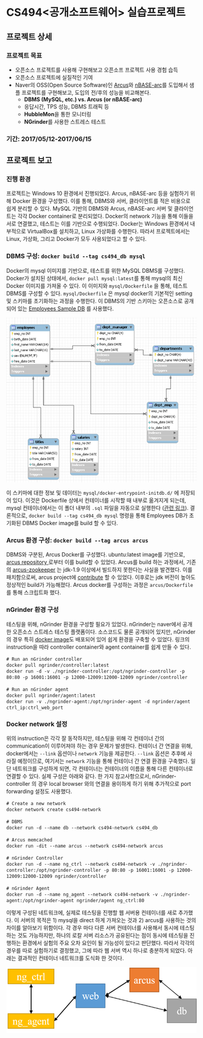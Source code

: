 # CS494<공개소프트웨어> 실습프로젝트 

## 프로젝트 상세
### 프로젝트 목표

 - 오픈소스 프로젝트를 사용해 구현해보고 오픈소프 프로젝트 사용 경험 습득
 - 오픈소스 프로젝트에 실질적인 기여
 - Naver의 OSS(Open Source Software)인 [Arcus](https://naver.github.io/arcus/)와 [nBASE-arc](https://github.com/naver/nbase-arc)를 도입해서 샘플 프로젝트를 구현해보고, 도입의 전/후의 성능을 비교해본다.
	 - **DBMS (MySQL, etc.) vs. Arcus (or nBASE-arc)**
	 - 응답시간, TPS 성능, DBMS 트래픽 등
	 - **HubbleMon**을 통한 모니터링
	 - **NGrinder**를 사용한 스트레스 테스트

### 기간: 2017/05/12-2017/06/15

## 프로젝트 보고

### 진행 환경

  프로젝트는 Windows 10 환경에서 진행되었다. Arcus, nBASE-arc 등을 실험하기 위해 Docker 환경을 구성했다. 이를 통해, DBMS와 서버, 클라이언트를 적은 비용으로 쉽게 분리할 수 있다. MySQL 기반의 DBMS와 Arcus, nBASE-arc 서버 및 클라이언트는 각각 Docker container로 분리되었다. Docker의 network 기능을 통해 이들을 서로 연결했고, 테스트는 이를 기반으로 수행되었다. Docker는 Windows 환경에서 내부적으로 VirtualBox를 설치하고, Linux 가상화를 수행한다. 따라서 프로젝트에서는 Linux, 가상화, 그리고 Docker가 모두 사용되었다고 할 수 있다.

### DBMS 구성: `docker build --tag cs494_db mysql`

Docker의 mysql 이미지를 기반으로, 테스트를 위한 MySQL DBMS를 구성했다. Docker가 설치된 상태에서, `docker pull mysql:latest`를 통해 mysql의 최신 Docker 이미지를 가져올 수 있다. 이 이미지와 `mysql/Dockerfile` 을 통해, 테스트 DBMS를 구성할 수 있다. `mysql/Dockerfile` 은 mysql docker의 기본적인 setting 및 스키마를 초기화하는 과정을 수행한다. 
이 DBMS의 기반 스키마는 오픈소스로 공개되어 있는 [Employees Sample DB](https://github.com/datacharmer/test_db) 를 사용했다.

![Sample DB의 스키마](https://github.com/jh-jeong/cs494_oss_project/blob/master/mysql/docker-entrypoint-initdb.d/images/employees.png)

이 스키마에 대한 정보 및 데이터는 `mysql/docker-entrypoint-initdb.d/` 에 저장되어 있다. 이것은 Dockerfile 상에서 컨테이너를 시작할 때 내부로 옮겨지게 되는데, mysql 컨테이너에서는 이 폴더 내부의 `.sql` 파일을 자동으로 실행한다 ([관련 링크](https://hub.docker.com/r/library/mysql/)). 
결론적으로, `docker build --tag cs494_db mysql` 명령을 통해 Employees DB가 초기화된 DBMS Docker image를 build 할 수 있다. 

### Arcus 환경 구성: `docker build --tag arcus arcus`

DBMS와 구분된, Arcus Docker를 구성했다. ubuntu:latest image를 기반으로, [arcus repository ](https://github.com/naver/arcus) 로부터 이를 build할 수 있었다. Arcus를 build 하는 과정에서, 기존의 [arcus-zookeeper](https://github.com/naver/arcus-zookeeper) 는 jdk-1.9 이상에서 빌드하지 못한다는 사실을 발견했다. 이를 패치함으로써, arcus project에 [contribute](https://github.com/naver/arcus-zookeeper/pull/7) 할 수 있었다. 이후로는 jdk 버전이 높아도 정상적인 build가 가능해졌다. Arcus docker를 구성하는 과정은 `arcus/Dockerfile` 를 통해 스크립트화 했다. 

### nGrinder 환경 구성

테스팅을 위해, nGrinder 환경을 구성할 필요가 있었다. nGrinder는 naver에서 공개한 오픈소스 스트레스 테스팅 플랫폼이다. 소스코드도 물론 공개되어 있지만, nGrinder 의 경우 특히 [docker image](https://hub.docker.com/r/ngrinder/controller/)도 배포되어 있어 쉽게 환경을 구축할 수 있었다. 링크의 instruction을 따라 controller container와 agent container를 쉽게 만들 수 있다. 
```
# Run an nGrinder controller
docker pull ngrinder/controller:latest
docker run -d -v ./ngrinder-controller:/opt/ngrinder-controller -p 80:80 -p 16001:16001 -p 12000-12009:12000-12009 ngrinder/controller

# Run an nGrinder agent
docker pull ngrinder/agent:latest
docker run -v ./ngrinder-agent:/opt/ngrinder-agent -d ngrinder/agent ctrl_ip:ctrl_web_port
```

### Docker network 설정

위의 instruction은 각각 잘 동작하지만, 테스팅을 위해 각 컨테이너 간의 communication이 이루어져야 하는 경우 문제가 발생한다. 컨테이너 간 연결을 위해, docker에서는 `--link` 옵션이나 `network` 기능을 제공한다. `--link` 옵션은 추후에 사라질 예정이므로, 여기서는 `network` 기능을 통해 컨테이너 간 연결 환경을 구축했다.  일단 네트워크를 구성하게 되면, 각 컨테이너는 컨테이너의 이름을 통해 다른 컨테이너로 연결할 수 있다.  실제 구성은 아래와 같다. 한 가지 참고사항으로서, nGrinder-controller 의 경우 local browser 와의 연결을 용이하게 하기 위해 추가적으로 port forwarding 설정도 사용했다.  

```
# Create a new network
docker network create cs494-network

# DBMS
docker run -d --name db --network cs494-network cs494_db

# Arcus memcached
docker run -dit --name arcus --network cs494-network arcus

# nGrinder Controller 
docker run -d --name ng_ctrl --network cs494-network -v ./ngrinder-controller:/opt/ngrinder-controller -p 80:80 -p 16001:16001 -p 12000-12009:12000-12009 ngrinder/controller

# nGrinder Agent
docker run -d --name ng_agent --network cs494-network -v ./ngrinder-agent:/opt/ngrinder-agent ngrinder/agent ng_ctrl:80
``` 
 
이렇게 구성된 네트워크에, 실제로 테스팅을 진행할 웹 서버용 컨테이너를 새로 추가했다. 이 서버의 목적은 1) mysql을 direct 하게 가져오는 것과 2) arcus를 사용하는 것의 차이를 알아보기 위함이다. 각 경우 마다 다른 서버 컨테이너를 사용해서 동시에 테스팅 하는 것도 가능하지만,  하나의 로칼 서버 리소스가 공유된다는 점이 동시에 테스팅을 진행하는 환경에서 실험의 주요 오차 요인이 될 가능성이 있다고 판단했다. 따라서 각각의 경우를 따로 실험하기로 결정했고, 그에 따라 웹 서버 역시 하나로 충분하게 되었다. 아래는 결과적인 컨테이너 네트워크를 도식화 한 것이다. 

![Testing network 구성](https://github.com/jh-jeong/cs494_oss_project/blob/master/network.png)

